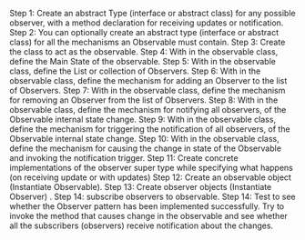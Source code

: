 Step 1: Create an abstract Type (interface or abstract class) for any possible observer, with a 	method declaration for receiving updates or notification.
Step 2: You can optionally create an abstract type (interface or abstract class) for all the 	mechanisms an Observable must contain.
Step 3: Create the class to act as the observable.
Step 4: With in the observable class, define the Main State of the observable.
Step 5: With in the observable class, define the List or collection of Observers.
Step 6: With in the observable class, define the mechanism for adding an Observer to the list of 	Observers.
Step 7: With in the observable class, define the mechanism for removing an Observer from the list of Observers.
Step 8: With in the observable class, define the mechanism for notifying all observers, of the Observable internal state change.
Step 9: With in the observable class, define the mechanism for triggering the notification of all observers, of the Observable internal state change.
Step 10: With in the observable class, define the mechanism for causing the change in state of the Observable and invoking the notification trigger.
Step 11: Create concrete implementations of the observer super type while specifying what happens (on receiving update or with updates)
Step 12: Create an observable object (Instantiate Observable).
Step 13: Create observer objects (Instantiate Observer) .
Step 14: subscribe observers to observable.
Step 14: Test to see whether the Observer pattern has been implemented successfully. Try to invoke the method that causes change in the observable and see whether all the subscribers (observers) receive notification about the changes.

